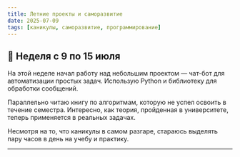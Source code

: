 ```yaml
---
title: Летние проекты и саморазвитие
date: 2025-07-09
tags: [каникулы, саморазвитие, программирование]
---
```


## 📌 Неделя с 9 по 15 июля

На этой неделе начал работу над небольшим проектом — чат-бот для автоматизации простых задач. Использую Python и библиотеку для обработки сообщений.  

Параллельно читаю книгу по алгоритмам, которую не успел освоить в течение семестра. Интересно, как теория, пройденная в университете, теперь применяется в реальных задачах.  

Несмотря на то, что каникулы в самом разгаре, стараюсь выделять пару часов в день на учебу и практику.

---
